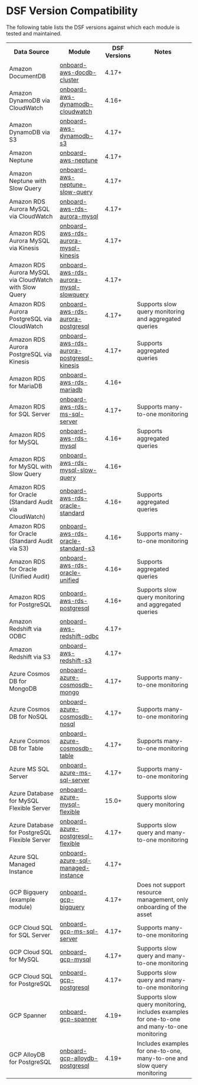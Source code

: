 # DSF Version Compatibility

The following table lists the DSF versions against which each module is tested and maintained.
<table>
  <tr>
   <th>Data Source</th>
   <th>Module</th>
   <th>DSF Versions</th>
   <th>Notes</th>
  </tr>

   <tr>
      <td>Amazon DocumentDB</td>
      <td><a href="https://github.com/imperva/terraform-dsfhub-agentless-onboarding/tree/main/modules/onboard-aws-docdb-cluster">onboard-aws-docdb-cluster</a></td>
      <td>4.17+</td>
      <td></td>
   </tr>
   <tr>
      <td>Amazon DynamoDB via CloudWatch</td>
      <td><a href="https://github.com/imperva/terraform-dsfhub-agentless-onboarding/tree/main/modules/onboard-aws-dynamodb-cloudwatch">onboard-aws-dynamodb-cloudwatch</a></td>
      <td>4.16+</td>
      <td></td>
   </tr>
   <tr>
      <td>Amazon DynamoDB via S3</td>
      <td><a href="https://github.com/imperva/terraform-dsfhub-agentless-onboarding/tree/main/modules/onboard-aws-dynamodb-s3">onboard-aws-dynamodb-s3</a></td>
      <td>4.17+</td>
      <td></td>
   </tr>
   <tr>
      <td>Amazon Neptune</td>
      <td><a href="https://github.com/imperva/terraform-dsfhub-agentless-onboarding/tree/main/modules/onboard-aws-neptune">onboard-aws-neptune</a></td>
      <td>4.17+</td>
      <td></td>
   </tr>
   <tr>
      <td>Amazon Neptune with Slow Query</td>
      <td><a href="https://github.com/imperva/terraform-dsfhub-agentless-onboarding/tree/main/modules/onboard-aws-neptune-slow-query">onboard-aws-neptune-slow-query</a></td>
      <td>4.17+</td>
      <td></td>
   </tr>
   <tr>
      <td>Amazon RDS Aurora MySQL via CloudWatch</td>
      <td><a href="https://github.com/imperva/terraform-dsfhub-agentless-onboarding/tree/main/modules/onboard-aws-rds-aurora-mysql">onboard-aws-rds-aurora-mysql</a></td>
      <td>4.17+</td>
      <td></td>
   </tr>
   <tr>
      <td>Amazon RDS Aurora MySQL via Kinesis</td>
      <td><a href="https://github.com/imperva/terraform-dsfhub-agentless-onboarding/tree/main/modules/onboard-aws-rds-aurora-mysql-kinesis">onboard-aws-rds-aurora-mysql-kinesis</a></td>
      <td>4.17+</td>
      <td></td>
   </tr>
   <tr>
      <td>Amazon RDS Aurora MySQL via CloudWatch with Slow Query</td>
      <td><a href="https://github.com/imperva/terraform-dsfhub-agentless-onboarding/tree/main/modules/onboard-aws-rds-aurora-mysql-slowquery">onboard-aws-rds-aurora-mysql-slowquery</a></td>
      <td>4.17+</td>
      <td></td>
   </tr>
   <tr>
      <td>Amazon RDS Aurora PostgreSQL via CloudWatch</td>
      <td><a href="https://github.com/imperva/terraform-dsfhub-agentless-onboarding/tree/main/modules/onboard-aws-rds-aurora-postgresql">onboard-aws-rds-aurora-postgresql</a></td>
      <td>4.17+</td>
      <td>Supports slow query monitoring and aggregated queries</td>
   </tr>
   <tr>
      <td>Amazon RDS Aurora PostgreSQL via Kinesis</td>
      <td><a href="https://github.com/imperva/terraform-dsfhub-agentless-onboarding/tree/main/modules/onboard-aws-rds-aurora-postgresql-kinesis">onboard-aws-rds-aurora-postgresql-kinesis</a></td>
      <td>4.17+</td>
      <td>Supports aggregated queries</td>
   </tr>
   <tr>
      <td>Amazon RDS for MariaDB</td>
      <td><a href="https://github.com/imperva/terraform-dsfhub-agentless-onboarding/tree/main/modules/onboard-aws-rds-mariadb">onboard-aws-rds-mariadb</a></td>
      <td>4.16+</td>
      <td></td>
   </tr>
   <tr>
      <td>Amazon RDS for SQL Server</td>
      <td><a href="https://github.com/imperva/terraform-dsfhub-agentless-onboarding/tree/main/modules/onboard-aws-rds-ms-sql-server">onboard-aws-rds-ms-sql-server</a></td>
      <td>4.17+</td>
      <td>Supports many-to-one monitoring</td>
   </tr>
      <tr>
      <td>Amazon RDS for MySQL</td>
      <td><a href="https://github.com/imperva/terraform-dsfhub-agentless-onboarding/tree/main/modules/onboard-aws-rds-mysql">onboard-aws-rds-mysql</a></td>
      <td>4.16+</td>
      <td>Supports aggregated queries</td>
   </tr>
   <tr>
      <td>Amazon RDS for MySQL with Slow Query</td>
      <td><a href="https://github.com/imperva/terraform-dsfhub-agentless-onboarding/tree/main/modules/onboard-aws-rds-mysql-slow-query">onboard-aws-rds-mysql-slow-query</a></td>
      <td>4.16+</td>
      <td></td>
   </tr>
   <tr>
      <td>Amazon RDS for Oracle (Standard Audit via CloudWatch)</td>
      <td><a href="https://github.com/imperva/terraform-dsfhub-agentless-onboarding/tree/main/modules/onboard-aws-rds-oracle-standard">onboard-aws-rds-oracle-standard</a></td>
      <td>4.16+</td>
      <td>Supports aggregated queries</td>
   </tr>
   <tr>
      <td>Amazon RDS for Oracle (Standard Audit via S3)</td>
      <td><a href="https://github.com/imperva/terraform-dsfhub-agentless-onboarding/tree/main/modules/onboard-aws-rds-oracle-standard-s3">onboard-aws-rds-oracle-standard-s3</a></td>
      <td>4.16+</td>
      <td>Supports many-to-one monitoring</td>
   </tr>
   <tr>
      <td>Amazon RDS for Oracle (Unified Audit)</td>
      <td><a href="https://github.com/imperva/terraform-dsfhub-agentless-onboarding/tree/main/modules/onboard-aws-rds-oracle-unified">onboard-aws-rds-oracle-unified</a></td>
      <td>4.16+</td>
      <td>Supports aggregated queries</td>
   </tr>
   <tr>
      <td>Amazon RDS for PostgreSQL</td>
      <td><a href="https://github.com/imperva/terraform-dsfhub-agentless-onboarding/tree/main/modules/onboard-aws-rds-postgresql">onboard-aws-rds-postgresql</a></td>
      <td>4.16+</td>
      <td>Supports slow query monitoring and aggregated queries</td>
   </tr>
   <tr>
      <td>Amazon Redshift via ODBC</td>
      <td><a href="https://github.com/imperva/terraform-dsfhub-agentless-onboarding/tree/main/modules/onboard-aws-redshift-odbc">onboard-aws-redshift-odbc</a></td>
      <td>4.17+</td>
      <td></td>
   </tr>
   <tr>
      <td>Amazon Redshift via S3</td>
      <td><a href="https://github.com/imperva/terraform-dsfhub-agentless-onboarding/tree/main/modules/onboard-aws-redshift-s3">onboard-aws-redshift-s3</a></td>
      <td>4.17+</td>
      <td></td>
   </tr>
   <tr>
      <td>Azure Cosmos DB for MongoDB</td>
      <td><a href="https://github.com/imperva/terraform-dsfhub-agentless-onboarding/tree/main/modules/onboard-azure-cosmosdb-mongo">onboard-azure-cosmosdb-mongo</a></td>
      <td>4.17+</td>
      <td>Supports many-to-one monitoring</td>
   </tr>
   <tr>
      <td>Azure Cosmos DB for NoSQL</td>
      <td><a href="https://github.com/imperva/terraform-dsfhub-agentless-onboarding/tree/main/modules/onboard-azure-cosmosdb-nosql">onboard-azure-cosmosdb-nosql</a></td>
      <td>4.17+</td>
      <td>Supports many-to-one monitoring</td>
   </tr>
   <tr>
      <td>Azure Cosmos DB for Table</td>
      <td><a href="https://github.com/imperva/terraform-dsfhub-agentless-onboarding/tree/main/modules/onboard-azure-cosmosdb-table">onboard-azure-cosmosdb-table</a></td>
      <td>4.17+</td>
      <td>Supports many-to-one monitoring</td>
   </tr>
   <tr>
      <td>Azure MS SQL Server</td>
      <td><a href="https://github.com/imperva/terraform-dsfhub-agentless-onboarding/tree/main/modules/onboard-azure-ms-sql-server">onboard-azure-ms-sql-server</a></td>
      <td>4.17+</td>
      <td>Supports many-to-one monitoring</td>
   </tr>
   <tr>
      <td>Azure Database for MySQL Flexible Server</td>
      <td><a href="https://github.com/imperva/terraform-dsfhub-agentless-onboarding/tree/main/modules/onboard-azure-mysql-flexible">onboard-azure-mysql-flexible</a></td>
      <td>15.0+</td>
      <td>Supports slow query monitoring</td>
   </tr>
   <tr>
      <td>Azure Database for PostgreSQL Flexible Server</td>
      <td><a href="https://github.com/imperva/terraform-dsfhub-agentless-onboarding/tree/main/modules/onboard-azure-postgresql-flexible">onboard-azure-postgresql-flexible</a></td>
      <td>4.17+</td>
      <td>Supports slow query and many-to-one monitoring</td>
   </tr>
   <tr>
      <td>Azure SQL Managed Instance</td>
      <td><a href="https://github.com/imperva/terraform-dsfhub-agentless-onboarding/tree/main/modules/onboard-azure-sql-managed-instance">onboard-azure-sql-managed-instance</a></td>
      <td>4.17+</td>
      <td></td>
   </tr>
   <tr>
      <td>GCP Bigquery (example module)</td>
      <td><a href="https://github.com/imperva/terraform-dsfhub-agentless-onboarding/tree/main/examples/onboard-gcp-bigquery">onboard-gcp-bigquery</a></td>
      <td>4.17+</td>
      <td>Does not support resource management, only onboarding of the asset</td>
   </tr>
   <tr>
      <td>GCP Cloud SQL for SQL Server</td>
      <td><a href="https://github.com/imperva/terraform-dsfhub-agentless-onboarding/tree/main/modules/onboard-gcp-ms-sql-server">onboard-gcp-ms-sql-server</a></td>
      <td>4.17+</td>
      <td>Supports many-to-one monitoring</td>
   </tr>
   <tr>
      <td>GCP Cloud SQL for MySQL</td>
      <td><a href="https://github.com/imperva/terraform-dsfhub-agentless-onboarding/tree/main/modules/onboard-gcp-mysql">onboard-gcp-mysql</a></td>
      <td>4.17+</td>
      <td>Supports slow query and many-to-one monitoring</td>
   </tr>
   <tr>
      <td>GCP Cloud SQL for PostgreSQL</td>
      <td><a href="https://github.com/imperva/terraform-dsfhub-agentless-onboarding/tree/main/modules/onboard-gcp-postgresql">onboard-gcp-postgresql</a></td>
      <td>4.17+</td>
      <td>Supports slow query and many-to-one monitoring</td>
   </tr>
   <tr>
      <td>GCP Spanner</td>
      <td><a href="https://github.com/imperva/terraform-dsfhub-agentless-onboarding/tree/main/modules/onboard-gcp-spanner">onboard-gcp-spanner</a></td>
      <td>4.19+</td>
      <td>Supports slow query monitoring, includes examples for one-to-one and many-to-one monitoring</td>
   </tr>
      <tr>
      <td>GCP AlloyDB for PostgreSQL</td>
      <td><a href="https://github.com/imperva/terraform-dsfhub-agentless-onboarding/tree/main/modules/onboard-gcp-alloydb-postgresql">onboard-gcp-alloydb-postgresql</a></td>
      <td>4.19+</td>
      <td>Includes examples for one-to-one, many-to-one and slow query monitoring</td>
   </tr>

</table>